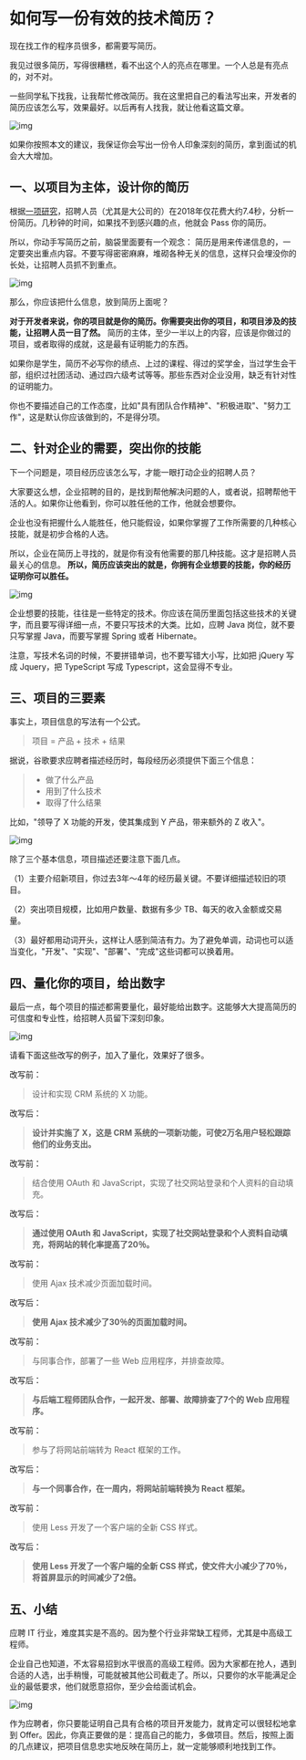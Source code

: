 # 如何写一份有效的技术简历？

现在找工作的程序员很多，都需要写简历。

我见过很多简历，写得很糟糕，看不出这个人的亮点在哪里。一个人总是有亮点的，对不对。

一些同学私下找我，让我帮忙修改简历。我在这里把自己的看法写出来，开发者的简历应该怎么写，效果最好。以后再有人找我，就让他看这篇文章。

![img](https://www.wangbase.com/blogimg/asset/202001/bg2020010407.jpg)

如果你按照本文的建议，我保证你会写出一份令人印象深刻的简历，拿到面试的机会大大增加。

## 一、以项目为主体，设计你的简历

根据[一项研究](https://www.prnewswire.com/news-releases/ladders-updates-popular-recruiter-eye-tracking-study-with-new-key-insights-on-how-job-seekers-can-improve-their-resumes-300744217.html)，招聘人员（尤其是大公司的）在2018年仅花费大约7.4秒，分析一份简历。几秒钟的时间，如果找不到感兴趣的点，他就会 Pass 你的简历。

所以，你动手写简历之前，脑袋里面要有一个观念： 简历是用来传递信息的，一定要突出重点内容。不要写得密密麻麻，堆砌各种无关的信息，这样只会埋没你的长处，让招聘人员抓不到重点。

![img](https://www.wangbase.com/blogimg/asset/202001/bg2020010503.jpg)

那么，你应该把什么信息，放到简历上面呢？

**对于开发者来说，你的项目就是你的简历。你需要突出你的项目，和项目涉及的技能，让招聘人员一目了然。** 简历的主体，至少一半以上的内容，应该是你做过的项目，或者取得的成就，这是最有证明能力的东西。

如果你是学生，简历不必写你的绩点、上过的课程、得过的奖学金，当过学生会干部，组织过社团活动、通过四六级考试等等。那些东西对企业没用，缺乏有针对性的证明能力。

你也不要描述自己的工作态度，比如"具有团队合作精神"、"积极进取"、"努力工作"，这是默认你应该做到的，不是得分项。

## 二、针对企业的需要，突出你的技能

下一个问题是，项目经历应该怎么写，才能一眼打动企业的招聘人员？

大家要这么想，企业招聘的目的，是找到帮他解决问题的人，或者说，招聘帮他干活的人。如果你让他看到，你可以胜任他的工作，他就会想要你。

企业也没有把握什么人能胜任，他只能假设，如果你掌握了工作所需要的几种核心技能，就是初步合格的人选。

所以，企业在简历上寻找的，就是你有没有他需要的那几种技能。这才是招聘人员最关心的信息。 **所以，简历应该突出的就是，你拥有企业想要的技能，你的经历证明你可以胜任。**

![img](https://www.wangbase.com/blogimg/asset/202001/bg2020010504.jpg)

企业想要的技能，往往是一些特定的技术。你应该在简历里面包括这些技术的关键字，而且要写得详细一点，不要只写技术的大类。比如，应聘 Java 岗位，就不要只写掌握 Java，而要写掌握 Spring 或者 Hibernate。

注意，写技术名词的时候，不要拼错单词，也不要写错大小写，比如把 jQuery 写成 Jquery，把 TypeScript 写成 Typescript，这会显得不专业。

## 三、项目的三要素

事实上，项目信息的写法有一个公式。

> 项目 = 产品 + 技术 + 结果

据说，谷歌要求应聘者描述经历时，每段经历必须提供下面三个信息：

> - 做了什么产品
> - 用到了什么技术
> - 取得了什么结果

比如，"领导了 X 功能的开发，使其集成到 Y 产品，带来额外的 Z 收入"。

![img](https://www.wangbase.com/blogimg/asset/202001/bg2020010410.jpg)

除了三个基本信息，项目描述还要注意下面几点。

（1）主要介绍新项目，你过去3年～4年的经历最关键。不要详细描述较旧的项目。

（2）突出项目规模，比如用户数量、数据有多少 TB、每天的收入金额或交易量。

（3）最好都用动词开头，这样让人感到简洁有力。为了避免单调，动词也可以适当变化，"开发"、"实现"、"部署"、"完成"这些词都可以换着用。

## 四、量化你的项目，给出数字

最后一点，每个项目的描述都需要量化，最好能给出数字。这能够大大提高简历的可信度和专业性，给招聘人员留下深刻印象。

![img](https://www.wangbase.com/blogimg/asset/202001/bg2020010411.jpg)

请看下面这些改写的例子，加入了量化，效果好了很多。

改写前：

> 设计和实现 CRM 系统的 X 功能。

改写后：

> **设计并实施了 X，这是 CRM 系统的一项新功能，可使2万名用户轻松跟踪他们的业务支出。**

改写前：

> 结合使用 OAuth 和 JavaScript，实现了社交网站登录和个人资料的自动填充。

改写后：

> **通过使用 OAuth 和 JavaScript，实现了社交网站登录和个人资料自动填充，将网站的转化率提高了20％。**

改写前：

> 使用 Ajax 技术减少页面加载时间。

改写后：

> **使用 Ajax 技术减少了30％的页面加载时间。**

改写前：

> 与同事合作，部署了一些 Web 应用程序，并排查故障。

改写后：

> **与后端工程师团队合作，一起开发、部署、故障排查了7个的 Web 应用程序。**

改写前：

> 参与了将网站前端转为 React 框架的工作。

改写后：

> **与一个同事合作，在一周内，将网站前端转换为 React 框架。**

改写前：

> 使用 Less 开发了一个客户端的全新 CSS 样式。

改写后：

> **使用 Less 开发了一个客户端的全新 CSS 样式，使文件大小减少了70％，将首屏显示的时间减少了2倍。**

## 五、小结

应聘 IT 行业，难度其实是不高的。因为整个行业非常缺工程师，尤其是中高级工程师。

企业自己也知道，不太容易招到水平很高的高级工程师。因为大家都在抢人，遇到合适的人选，出手稍慢，可能就被其他公司截走了。所以，只要你的水平能满足企业的最低要求，他们就愿意招你，至少会给面试机会。

![img](https://www.wangbase.com/blogimg/asset/202001/bg2020010412.jpg)

作为应聘者，你只要能证明自己具有合格的项目开发能力，就肯定可以很轻松地拿到 Offer。因此，你真正要做的是：提高自己的能力，多做项目。然后，按照上面的几点建议，把项目信息忠实地反映在简历上，就一定能够顺利地找到工作。